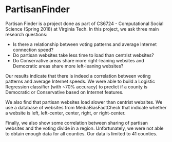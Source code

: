 # PartisanFinder

Partisan Finder is a project done as part of CS6724 - Computational Social Science (Spring 2018) at Virginia Tech. In this project, we ask three main research questions:

* Is there a relationship between voting patterns and average Internet connection speed?
* Do partisan websites take less time to load than centrist websites?
* Do Conservative areas share more right-leaning websites and Democratic areas share more left-leaning websites?

Our results indicate that there is indeed a correlation between voting patterns and average Internet speeds. We were able to build a Logistic Regression classifier (with ~70% accuracy) to predict if a county is Democratic or Conservative based on Internet features.

We also find that partisan websites load slower than centrist websites. We use a database of websites from MediaBiasFactCheck that indicate whether a website is left, left-center, center, right, or right-center.

Finally, we also show some correlation between sharing of partisan websites and the voting divide in a region. Unfortunately, we were not able to obtain enough data for all counties. Our data is limited to 41 counties.

